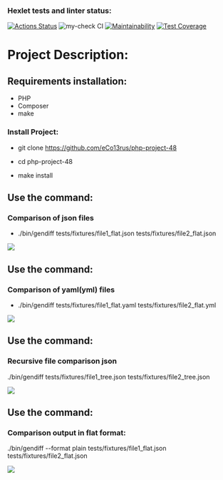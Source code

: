 ### Hexlet tests and linter status:
[![Actions Status](https://github.com/eCo13rus/php-project-48/workflows/hexlet-check/badge.svg)](https://github.com/eCo13rus/php-project-48/actions)
![my-check CI](https://github.com/eCo13rus/php-project-48/actions/workflows/my-check.yml/badge.svg)
[![Maintainability](https://api.codeclimate.com/v1/badges/2ea9e1a47d5c57d93717/maintainability)](https://codeclimate.com/github/eCo13rus/php-project-48/maintainability)
[![Test Coverage](https://api.codeclimate.com/v1/badges/2ea9e1a47d5c57d93717/test_coverage)](https://codeclimate.com/github/eCo13rus/php-project-48/test_coverage)

# Project Description:

## Requirements installation:

- PHP
- Composer
- make

### Install Project:

- git clone https://github.com/eCo13rus/php-project-48

- cd php-project-48

- make install

## Use the command:

### Comparison of json files
- ./bin/gendiff tests/fixtures/file1_flat.json tests/fixtures/file2_flat.json 

<a href="https://asciinema.org/a/T61MTfAzrMswp94Xj4OZWRhlT" target="_blank"><img src="https://asciinema.org/a/T61MTfAzrMswp94Xj4OZWRhlT.svg" /></a>

## Use the command:

### Comparison of yaml(yml) files
- ./bin/gendiff tests/fixtures/file1_flat.yaml tests/fixtures/file2_flat.yml

<a href="https://asciinema.org/a/gl6COHSoL8Tba8fGrzddvtykJ" target="_blank"><img src="https://asciinema.org/a/gl6COHSoL8Tba8fGrzddvtykJ.svg" /></a>

## Use the command:

### Recursive file comparison json
./bin/gendiff tests/fixtures/file1_tree.json tests/fixtures/file2_tree.json

<a href="https://asciinema.org/a/5ERgW1hHb4ECoxTVg4x84kdIk" target="_blank"><img src="https://asciinema.org/a/5ERgW1hHb4ECoxTVg4x84kdIk.svg" /></a>

## Use the command:

### Comparison output in flat format:
./bin/gendiff --format plain tests/fixtures/file1_flat.json tests/fixtures/file2_flat.json

<a href="https://asciinema.org/a/W6JE0GdDzbJQp6cANr9K6SfxZ" target="_blank"><img src="https://asciinema.org/a/W6JE0GdDzbJQp6cANr9K6SfxZ.svg" /></a>